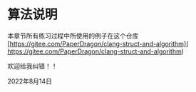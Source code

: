 # 算法说明

本章节所有练习过程中所使用的例子在这个仓库 [https://gitee.com/PaperDragon/clang-struct-and-algorithm]( https://gitee.com/PaperDragon/clang-struct-and-algorithm)

欢迎给我纠错！！

2022年8月14日